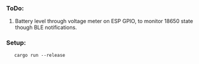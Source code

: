 ### ToDo:
1. Battery level through voltage meter on ESP GPIO, 
to monitor 18650 state though BLE notifications.

### Setup:
```shell
   cargo run --release
   ```
